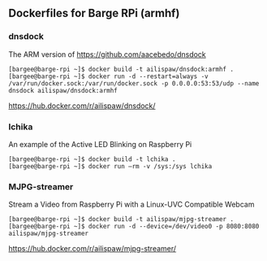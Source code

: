 ## Dockerfiles for Barge RPi (armhf)

### dnsdock

The ARM version of https://github.com/aacebedo/dnsdock

```
[bargee@barge-rpi ~]$ docker build -t ailispaw/dnsdock:armhf .
[bargee@barge-rpi ~]$ docker run -d --restart=always -v /var/run/docker.sock:/var/run/docker.sock -p 0.0.0.0:53:53/udp --name dnsdock ailispaw/dnsdock:armhf
```

https://hub.docker.com/r/ailispaw/dnsdock/

### lchika

An example of the Active LED Blinking on Raspberry Pi

```
[bargee@barge-rpi ~]$ docker build -t lchika .
[bargee@barge-rpi ~]$ docker run —rm -v /sys:/sys lchika
```

### MJPG-streamer

Stream a Video from Raspberry Pi with a Linux-UVC Compatible Webcam

```
[bargee@barge-rpi ~]$ docker build -t ailispaw/mjpg-streamer .
[bargee@barge-rpi ~]$ docker run -d --device=/dev/video0 -p 8080:8080 ailispaw/mjpg-streamer
```

https://hub.docker.com/r/ailispaw/mjpg-streamer/
